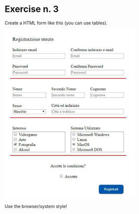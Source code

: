 # Exercise n. 3

Create a HTML form like this (you can use tables).

![form](./form.png)

Use the browser/system style!

